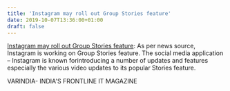 ```yaml
---
title: 'Instagram may roll out Group Stories feature'
date: 2019-10-07T13:36:00+01:00
draft: false
---
```


[Instagram may roll out Group Stories feature](https://varindia.com/news/instagram-may-roll-out-group-stories-feature#.XZsxQrRXVCQ.blogger): As per news source, Instagram is working on Group Stories feature. The social media application – Instagram is known forintroducing a number of updates and features especially the various video updates to its popular Stories feature.  
  
VARINDIA- INDIA'S FRONTLINE IT MAGAZINE